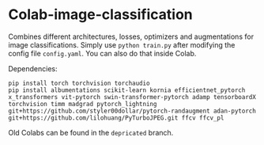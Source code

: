 # Colab-image-classification

Combines different architectures, losses, optimizers and augmentations for image classifications. Simply use `python train.py` after modifying the config file `config.yaml`. You can also do that inside Colab.

Dependencies:
```
pip install torch torchvision torchaudio
pip install albumentations scikit-learn kornia efficientnet_pytorch x_transformers vit-pytorch swin-transformer-pytorch adamp tensorboardX torchvision timm madgrad pytorch_lightning git+https://github.com/styler00dollar/pytorch-randaugment adan-pytorch git+https://github.com/lilohuang/PyTurboJPEG.git ffcv ffcv_pl
```

Old Colabs can be found in the `depricated` branch.
